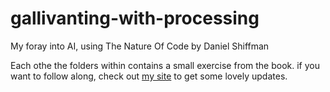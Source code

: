 # gallivanting-with-processing
My foray into AI, using The Nature Of Code by Daniel Shiffman

Each othe the folders within contains a small exercise from the book. if you want to follow along, check out <a href="http://www.josephabell.co.uk">my site</a> to get some lovely updates.
